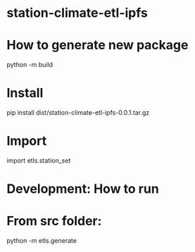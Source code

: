 # station-climate-etl-ipfs

# How to generate new package
python -m build

# Install
pip install dist/station-climate-etl-ipfs-0.0.1.tar.gz

# Import
import etls.station_set

# Development: How to run
# From src folder:
python -m etls.generate
